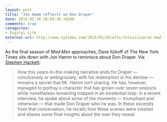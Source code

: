 ```yaml
---
layout: post
title: "Jon Hamm reflects on Don Draper"
date: 2015-03-30 18:50:28 +0200
comments: true
categories: 
- Digital Life
external-url: http://www.nytimes.com/2015/03/29/arts/television/as-mad-men-comes-to-an-end-jon-hamm-reflects-on-don-draper.html
---
```


As the final season of _Mad Men_ approaches, Dave Itzkoff of The New York Times sits down with Jon Hamm to reminisce about Don Draper. Via [Stephen Hackett](http://www.512pixels.net/blog/2015/3/on-don-drapers-carousel-pitch):

> How this years-in-the-making narrative ends for Draper — conclusively or ambiguously; with his redemption or his demise — remains a secret that Mr. Hamm isn’t sharing. He has, however, managed to portray a character that has grown over seven seasons while nonetheless remaining trapped in an existential loop. In a recent interview, he spoke about some of the moments — triumphant and otherwise — that made Don Draper who he was. In these excerpts from that conversation, he recalls how these scenes were created and shares some final insights about the man they reveal.